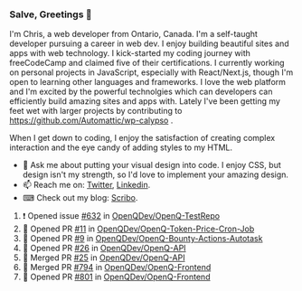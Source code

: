 ### Salve, Greetings 👋

I'm Chris, a web developer from Ontario, Canada. I'm a self-taught developer pursuing a career in web dev. I enjoy building beautiful sites and apps with web technology.
I kick-started my coding journey with freeCodeCamp and claimed five of their certifications.  I currently working on personal projects in JavaScript, especially with React/Next.js, though I'm open to learning other languages and frameworks. I love the web platform and I'm excited by the powerful technolgies which can developers can efficiently build amazing sites and apps with. Lately I've been getting my feet wet with larger projects by contributing to https://github.com/Automattic/wp-calypso .

When I get down to coding, I enjoy the satisfaction of creating complex interaction and the eye candy of adding styles to my HTML. 

- 💬 Ask me about putting your visual design into code. I enjoy CSS, but design isn't my strength, so I'd love to implement your amazing design.
- 📫 Reach me on: [Twitter](https://twitter.com/Christo28120856), [Linkedin](https://www.linkedin.com/in/christopher-stevers-07b9a5204/).
- ⌨ Check out my blog: [Scribo](https://christopherstevers.cf).
<!--
**Christopher-Stevers/Christopher-Stevers** is a ✨ _special_ ✨ repository because its `README.md` (this file) appears on your GitHub profile.

Here are some ideas to get you started:

- 🔭 I’m currently working on ...
- 🌱 I’m currently learning ...
- 👯 I’m looking to collaborate on ...
- 🤔 I’m looking for help with ...
- 😄 Pronouns: ...
- ⚡ Fun fact: ...
-->

<!--START_SECTION:activity-->
1. ❗️ Opened issue [#632](https://github.com/OpenQDev/OpenQ-TestRepo/issues/632) in [OpenQDev/OpenQ-TestRepo](https://github.com/OpenQDev/OpenQ-TestRepo)
2. 💪 Opened PR [#11](https://github.com/OpenQDev/OpenQ-Token-Price-Cron-Job/pull/11) in [OpenQDev/OpenQ-Token-Price-Cron-Job](https://github.com/OpenQDev/OpenQ-Token-Price-Cron-Job)
3. 💪 Opened PR [#9](https://github.com/OpenQDev/OpenQ-Bounty-Actions-Autotask/pull/9) in [OpenQDev/OpenQ-Bounty-Actions-Autotask](https://github.com/OpenQDev/OpenQ-Bounty-Actions-Autotask)
4. 💪 Opened PR [#26](https://github.com/OpenQDev/OpenQ-API/pull/26) in [OpenQDev/OpenQ-API](https://github.com/OpenQDev/OpenQ-API)
5. 🎉 Merged PR [#25](https://github.com/OpenQDev/OpenQ-API/pull/25) in [OpenQDev/OpenQ-API](https://github.com/OpenQDev/OpenQ-API)
6. 🎉 Merged PR [#794](https://github.com/OpenQDev/OpenQ-Frontend/pull/794) in [OpenQDev/OpenQ-Frontend](https://github.com/OpenQDev/OpenQ-Frontend)
7. 💪 Opened PR [#801](https://github.com/OpenQDev/OpenQ-Frontend/pull/801) in [OpenQDev/OpenQ-Frontend](https://github.com/OpenQDev/OpenQ-Frontend)
<!--END_SECTION:activity-->
